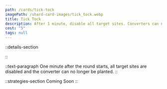 ```yaml
---
path: /cards/tick-tock
imagePath: /shard-card-images/tick_tock.webp
title: Tick Tock
description: After 1 minute, disable all target sites. Converters can no longer be planted.
cost: "5"
tags: null
---
```


::details-section

::

::text-paragraph
One minute after the round starts, all target sites are disabled and the converter can no longer be planted.
::

::strategies-section
Coming Soon
::
